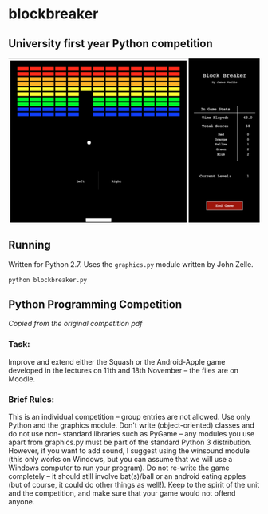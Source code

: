 # blockbreaker
## University first year Python competition

![blockbreaker gameplay](./gameplay.png)

## Running
Written for Python 2.7.
Uses the `graphics.py` module written by John Zelle.

```
python blockbreaker.py
```

## Python Programming Competition
*Copied from the original competition pdf*

### Task:
Improve and extend either the Squash or the Android-Apple game developed in the
lectures on 11th and 18th November – the files are on Moodle.

### Brief Rules: 
This is an individual competition – group entries are not allowed. Use only Python and the graphics module. Don't write (object-oriented) classes and do not use non- standard libraries such as PyGame – any modules you use apart from graphics.py must be part of the standard Python 3 distribution. However, if you want to add sound, I suggest using the winsound module (this only works on Windows, but you can assume that we will use a Windows computer to run your program). Do not re-write the game completely – it should still involve bat(s)/ball or an android eating apples (but of course, it could do other things as well!). Keep to the spirit of the unit and the competition, and make sure that your game would not offend anyone.

